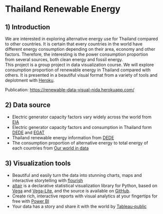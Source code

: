 # Thailand Renewable Energy

## 1) Introduction
   We are interested in exploring alternative energy use for Thailand compared to other countries. It is certain that every countries in the world have different energy consumption depending on their area, economy and other factors. Therefore, the interesting is the power consumption proportion from several sources, both clean energy and fossil energy.  
   This project is a group project in data visualization course. We will explore consumption proportion of renewable energy in Thailand compared with others. It is presented in a beautiful visual format from a variety of tools and deplotment with [Heroku](https://dashboard.heroku.com/).  
    
Publication: https://renewable-data-visual-nida.herokuapp.com/

## 2) Data source
- Electric generator capacity factors vary widely across the world from [EIA](https://www.eia.gov/todayinenergy/detail.php?id=22832)
- Electric generator capacity factors and consumption in Thailand form [DEDE](http://www.eppo.go.th/index.php/th/informationservices/ct-menu-item-56) and [EGAT](https://www.egat.co.th/index.php?option=com_content&view=article&id=76&Itemid=116)
- Thailand renewable energy information from [DEDE](http://services.dede.go.th/opendata/)
- The consumption proportion of alternative energy to total energy of each countries from [Our world in data](https://ourworldindata.org/energy)

## 3) Visualization tools
- Beautiful and easily turn the data into stunning charts, maps and interactive storytelling with [flourish](https://flourish.studio/)  
- [altair](https://altair-viz.github.io/) is a declarative statistical visualization library for Python, based on [Vega](https://vega.github.io/vega/) and [Vega-Lite](http://vega.github.io/vega-lite/), and the source is available on [GitHub](https://github.com/altair-viz/altair).
- Create rich, interactive reports with visual analytics at your fingertips for free with [Power BI](https://powerbi.microsoft.com/en-au/desktop/)
- Your data has a story and share it with the world by [Tableau-public](https://public.tableau.com/en-us/s/)
